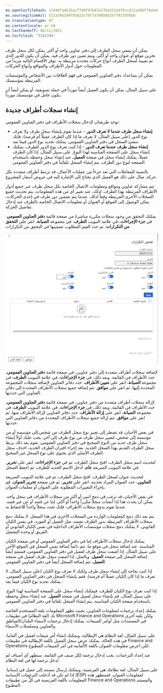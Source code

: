 ```yaml
---
ms.openlocfilehash: 11946fa4b2bacf7d0797b87a17ba532a9f8ccd11a16bf78a54d4f3f2b41f9859
ms.sourcegitcommit: 511a76b204f93d23cf9f7a70059525f79170f6bb
ms.translationtype: HT
ms.contentlocale: ar-SA
ms.lasthandoff: 08/11/2021
ms.locfileid: "7141744"
---
```

يمكن أن ينتمي سجل الطرف إلى دفتر عناوين واحد أو أكثر. يمكن لكل سجل طرف تخزين موقع أو عنوان واحد أو أكثر، ويتم تعيين دور طرف فيه. يمكن أن يكون للدور الذي تم تعيينه لسجل الطرف أنواع حركات محددة مرتبطة به. توفر الأقسام التالية مزيداً من المعلومات حول أدوار الأطراف والمواقع وأنواع الحركات. 

يمكن أن يساعدك دفتر العناوين العمومي في فهم العلاقات بين الأشخاص والمؤسسات المرتبطة بمؤسستك. 

على سبيل المثال، يمكن أن يكون العميل أيضاً مورداً في حملة تسويقية، أو يمكن أيضاً أن يكون عامل في مؤسستك مورداً.

## <a name="creating-new-party-records"></a>إنشاء سجلات أطراف جديدة

توجد طريقتان لإدخال سجلات الأطراف في دفتر العناوين العمومي:

- **إنشاء سجل طرف عندما لا تعرف الدور** - عندما تقوم بإنشاء سجل طرف ولا تعرف نوع الدور (على سبيل المثال، لا تعرف ما إذا كان الطرف عميلاً أم فرصة)، فإنك تنشئ السجل في دفتر العناوين العمومي. يمكنك تحديد نوع الدور فيما بعد.
- **إنشاء سجل طرف عندما تعرف الدور** - إذا كنت تعرف نوع الدور للطرف، يمكنك إنشاء سجل على الصفحة المناسبة لهذا النوع. على سبيل المثال، إذا كان الطرف عميلاً، يمكنك إنشاء سجل في صفحة **العميل**. عند إنشاء سجل وحفظه باستخدام الصفحة لنوع دور الطرف، يتم إنشاء السجل تلقائياً في دفتر العناوين العمومي.

بالنسبة للمعاملات التي تعد جزءاً من عمليات الأعمال، قد ترتبط أطراف متعددة بكل حركة. مثال على ذلك هو العميل الذي يحتاج إلى الإشارة إليه في عروض أسعار المشروع.

تتم مشاركة عناوين ومواقع ومعلومات الاتصال الخاصة بكل سجل طرف عبر جميع أدوار الأطراف المرتبطة بهذا الطرف. لذلك، عند تغيير أي من هذه المعلومات، يتم تحديث جميع السجلات الأخرى المرتبطة وفقاً لذلك. عندما يتم تضمين دور طرف في إحدى الحركات، يمكن الوصول إلى الموقع أو العنوان أو معلومات الاتصال الخاصة بالطرف عند إدخال تفاصيل الحركة.

يمكنك التحقق من وجود سجلات مكررة مباشرةً من صفحة قائمة **دفتر العناوين العمومي**. في **جزء الإجراءات**، في علامة التبويب **الطرف**، في مجموعة **الصيانة**، انقر على **التحقق من التكرارات**. ثم حدد القيم المطلوب تضمينها في التحقق من التكرارات.
 
[![لقطة شاشة لصفحة التحقق من التكرارات مع تحديد القيم.](../media/check-for-duplicates.png)](../media/check-for-duplicates.png#lightbox)

لإضافة سجلات أطراف متعددة إلى دفتر عناوين، في صفحة قائمة **دفتر العناوين العمومي**، حدد الأطراف في القائمة. وبعد ذلك، في **جزء الإجراءات**، في علامة التبويب **الطرف**، في مجموعة **الصيانة**، انقر على **تعيين الأطراف**. حدد دفاتر العناوين لإضافة سجلات المجموعة المحددة إليها، ثم انقر على **موافق**. تتم إضافة جميع سجلات الأطراف المحددة إلى دفاتر العناوين التي حددتها.

لإزالة سجلات أطراف متعددة من دفتر عناوين، في صفحة قائمة **دفتر العناوين العمومي**، حدد الأطراف في القائمة. وبعد ذلك، في **جزء الإجراءات**، في علامة التبويب **الطرف**، في مجموعة **الصيانة**، انقر على **إزالة الأطراف**. حدد دفاتر العناوين لإزالة الأطراف منها، ثم انقر على **موافق**. تتم إزالة جميع سجلات الأطراف المحددة من دفاتر العناوين التي حددتها.

في بعض الأحيان، قد تضطر إلى تغيير نوع سجل الطرف من شخص إلى مؤسسة أو من مؤسسة إلى شخص. لتغيير سجل طرف من نوع طرف إلى آخر، يجب عليك أولاً إنشاء سجل طرف جديد من النوع الصحيح في دفتر العناوين العمومي. تقوم بعد ذلك بربط سجل الطرف القديم بهذا السجل الجديد. بعد إجراء اقتران الطرف الجديد، احذف سجل الطرف الأصلي الذي يحتوي على نوع السجل غير الصحيح.

لتحديث اسم سجل الطرف، افتح سجل الطرف، ثم في **جزء الإجراءات**، انقر على **تحرير**. في علامة التبويب السريعة **عام**، أدخل الاسم الجديد للطرف، ثم احفظ السجل.

لتحديث عنوان لسجل الطرف، افتح سجل الطرف، ثم في علامة التبويب السريعة **العناوين**، حدد العنوان المراد تحديثه. انقر على **تحرير**، ثم في صفحة **تحرير العنوان**، قم بإجراء التغييرات المطلوبة على العنوان أو معلمات العنوان. 

في بعض الأحيان، قد ترغب في دمج اثنين أو أكثر من سجلات الأطراف في سجل واحد. يمكن أن يحدث هذا إذا أنشأت سجلاً مكرراً واحداً أو أكثر، إما عن قصد أو عن غير قصد. عندما تقوم بدمج سجلات الأطراف، فإنك تحدد سجلاً واحداً للاحتفاظ به. 

يتم بعد ذلك دمج المعلومات الواردة من السجلات الأخرى في هذا السجل. لا يمكنك دمج سجلات الأطراف المرتبطة بدور الطرف نفسه، مثل العميل أو المورد، في نفس الكيان القانوني. لا يمكنك دمج سجلات مؤسسات الأطراف الداخلية في نفس الكيان القانوني أو الفريق أو وحدة التشغيل.

يمكنك إدخال سجلات الأطراف إما في دفتر العناوين العمومي أو في صفحة الكيان المناسبة. عند إضافة سجل في موقع ما، تتم دائماً إضافة نفس السجل في الموقع الآخر. على سبيل المثال، إذا أضفت سجل طرف لعميل في دفتر العناوين العمومي، فستتم أيضاً إضافة السجل إلى صفحة **العميل**. وبالمثل، إذا أضفت سجل طرف لعميل في صفحة **العميل**، تتم إضافة السجل أيضاً في دفتر العناوين العمومي.

إذا كنت بحاجة إلى إنشاء سجل طرف ولكنك لا تعرف نوع الكيان (على سبيل المثال، لا تعرف ما إذا كان الكيان عميلاً أم فرصة)، فقم بإنشاء السجل في دفتر العناوين العمومي. يمكنك تحديد نوع الكيان فيما بعد.

إذا كنت تعرف نوع الكيان للطرف، فيمكنك إنشاء سجل على الصفحة المناسبة لهذا النوع. على سبيل المثال، قم بإنشاء سجل لعميل في صفحة **العميل**. عند إنشاء سجل وحفظه باستخدام صفحة الكيان المناسبة، يتم إنشاء السجل تلقائياً في دفتر العناوين العمومي.

يمكنك إعداد ترجمات لمعلومات العناوين، بحيث تظهر المعلومات بلغة المستخدم الخاصة بك (لغة النظام) في تطبيقات Microsoft Finance and Operations ولكن بلغة أخرى في المستندات مثل أوامر المبيعات. يمكنك إدخال ترجمات لأسماء البلدان/المناطق والعناوين وتسلسلات الأسماء. 

على سبيل المثال، لغة النظام هي الإيطالية، ويمكنك إنشاء أمر مبيعات لعميل في ألمانيا. في هذه الحالة، يمكنك عرض سجل العميل باللغة الإيطالية في تطبيقات Finance and Operations لكن اعرض معلومات العنوان باللغة الألمانية في أمر المبيعات المطبوع. 

عند إعداد الترجمات، يجب إدخال ترجمة لكل صنف في القائمة. ستظهر أي أصناف لم تُدخل ترجمة لها في لغة النظام. 

على سبيل المثال، لغة نظامك هي الفرنسية، ويمكنك إرسال مستند إلى عميل في إسبانيا. إذا لم تكن قد أدخلت الترجمات الإسبانية (ESP) لمعلومات العنوان، فستظهر هذه المعلومات باللغة الفرنسية في كلٍّ من تطبيقات  Finance and Operations والمستند المطبوع.